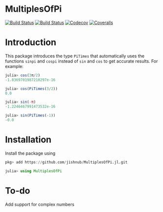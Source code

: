 # MultiplesOfPi

[![Build Status](https://travis-ci.com/jishnub/MultiplesOfPi.jl.svg?branch=master)](https://travis-ci.com/jishnub/MultiplesOfPi.jl)
[![Build Status](https://ci.appveyor.com/api/projects/status/github/jishnub/MultiplesOfPi.jl?svg=true)](https://ci.appveyor.com/project/jishnub/MultiplesOfPi-jl)
[![Codecov](https://codecov.io/gh/jishnub/MultiplesOfPi.jl/branch/master/graph/badge.svg)](https://codecov.io/gh/jishnub/MultiplesOfPi.jl)
[![Coveralls](https://coveralls.io/repos/github/jishnub/MultiplesOfPi.jl/badge.svg?branch=master)](https://coveralls.io/github/jishnub/MultiplesOfPi.jl?branch=master)

# Introduction

This package introduces the type `PiTimes` that automatically uses the functions `sinpi` and `cospi` instead of `sin` and `cos` to get accurate results. For example:

```julia
julia> cos(3π/2)
-1.8369701987210297e-16

julia> cos(PiTimes(3/2))
0.0

julia> sin(-π)
-1.2246467991473532e-16

julia> sin(PiTimes(-1))
-0.0
```

# Installation

Install the package using 

```julia
pkg> add https://github.com/jishnub/MultiplesOfPi.jl.git

julia> using MultiplesOfPi
```

# To-do

Add support for complex numbers